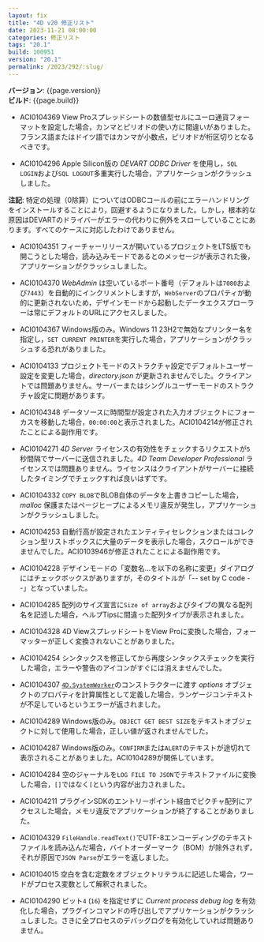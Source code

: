 ```yaml
---
layout: fix
title: "4D v20 修正リスト"
date: 2023-11-21 08:00:00
categories: 修正リスト
tags: "20.1" 
build: 100951
version: "20.1"
permalink: /2023/292/:slug/
---
```


**バージョン**: {{page.version}}  
**ビルド**: {{page.build}} 

* ACI0104369 View Proスプレッドシートの数値型セルにユーロ通貨フォーマットを設定した場合，カンマとピリオドの使い方に間違いがありました。フランス語またはドイツ語ではカンマが小数点，ピリオドが桁区切りとなるべきです。

* ACI0104296 Apple Silicon版の *DEVART ODBC Driver* を使用し，`SQL LOGIN`および`SQL LOGOUT`多重実行した場合，アプリケーションがクラッシュしました。

**注記**: 特定の処理（0除算）についてはODBCコールの前にエラーハンドリングをインストールすることにより，回避するようになりました。しかし，根本的な原因はDEVARTのドライバーがエラーの代わりに例外をスローしていることにあります。すべてのケースに対応したわけでありません。

* ACI0104351 フィーチャーリリースが開いているプロジェクトをLTS版でも開こうとした場合，読み込みモードであるとのメッセージが表示された後，アプリケーションがクラッシュしました。

* ACI0104370 *WebAdmin* は空いているポート番号（デフォルトは`7080`および`7443`）を自動的にインクリメントしますが，`WebServer`のプロパティが動的に更新されないため，デザインモードから起動したデータエクスプローラーは常にデフォルトのURLにアクセスしました。

* ACI0104367 Windows版のみ。Windows 11 23H2で無効なプリンター名を指定し，`SET CURRENT PRINTER`を実行した場合，アプリケーションがクラッシュする恐れがありました。

* ACI0104133 プロジェクトモードのストラクチャ設定でデフォルトユーザー設定を変更した場合，*directory.json* が更新されませんでした。クライアントでは問題ありません。サーバーまたはシングルユーザーモードのストラクチャ設定に問題があります。

* ACI0104348 データソースに時間型が設定された入力オブジェクトにフォーカスを移動した場合，`00:00:00`と表示されました。ACI0104214が修正されたことによる副作用です。

* ACI0104271 *4D Server* ライセンスの有効性をチェックするリクエストが`5`秒間隔でサーバーに送信されました。*4D Team Developer Professional* ライセンスでは問題ありません。ライセンスはクライアントがサーバーに接続したタイミングでチェックすれば良いはずです。

* ACI0104332 `COPY BLOB`でBLOB自体のデータを上書きコピーした場合，*malloc* 保護またはページヒープによるメモリ違反が発生し，アプリケーションがクラッシュしました。

* ACI0104253 自動行高が設定されたエンティティセレクションまたはコレクション型リストボックスに大量のデータを表示した場合，スクロールができませんでした。ACI0103946が修正されたことによる副作用です。

* ACI0104228 デザインモードの「変数名…を以下の名称に変更」ダイアログにはチェックボックスがありますが，そのタイトルが「-- set by C code --」となっていました。

* ACI0104285 配列のサイズ宣言に`Size of array`およびタイプの異なる配列名を記述した場合，ヘルプTipsに間違った配列タイプが表示されました。

* ACI0104328 4D ViewスプレッドシートをView Proに変換した場合，フォーマッターが正しく変換されないことがありました。

* ACI0104254 シンタックスを修正してから再度シンタックスチェックを実行した場合，エラーや警告のアイコンがすぐには消えませんでした。

* ACI0104307 [`4D.SystemWorker`](https://developer.4d.com/docs/ja/API/SystemWorkerClass/)のコンストラクターに渡す *options* オブジェクトのプロパティを計算属性として定義した場合，ランゲージコンテキストが不足しているというエラーが返されました。

* ACI0104289 Windows版のみ。`OBJECT GET BEST SIZE`をテキストオブジェクトに対して使用した場合，正しい値が返されませんでした。

* ACI0104287 Windows版のみ。`CONFIRM`または`ALERT`のテキストが途切れて表示されることがありました。ACI0104289が関係しています。

* ACI0104284 空のジャーナルを`LOG FILE TO JSON`でテキストファイルに変換した場合，`[]`ではなく`[`という内容が出力されました。

* ACI0104211 プラグインSDKのエントリーポイント経由でピクチャ配列にアクセスした場合，メモリ違反でアプリケーションが終了することがありました。

* ACI0104329 `FileHandle.readText()`でUTF-8エンコーディングのテキストファイルを読み込んだ場合，バイトオーダーマーク（BOM）が除外されず，それが原因で`JSON Parse`がエラーを返しました。

* ACI0104015 空白を含む定数をオブジェクトリテラルに記述した場合，ワードがプロセス変数として解釈されました。

* ACI0104290 ビット`4` (`16`) を指定せずに *Current process debug log* を有効化した場合，プラグインコマンドの呼び出しでアプリケーションがクラッシュしました。さきに全プロセスのデバッグログを有効化していれば問題ありません。